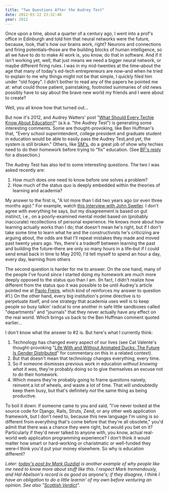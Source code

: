 ```yaml
---
title: "Two Questions After the Audrey Test"
date: 2012-03-22 23:32:48
year: 2012
---
```

<p>Once upon a time, about a quarter of a century ago, I went into a prof's office in Edinburgh and told him that neural networks were the future, because, look, that's how our brains work, right? Neurons and connections and firing potentials–those are the building blocks of human intelligence, so all we have to do to make AI work is, you know, do that in software. And if it isn't working yet, well, that just means we need a bigger neural network, or maybe different firing rules. I was in my mid-twenties at the time–about the age that many of today's ed-tech entrepreneurs are now–and when he tried to explain to me why things might not be that simple, I quickly filed him under "old fogey". I didn't bother to read any of the papers he pointed me at: what could those patient, painstaking, footnoted summaries of old news possibly have to say about the brave new world my friends and I were about to create?</p>

<p>Well, you all know how that turned out...</p>

<p>But now it's 2012, and Audrey Watters' post "<a href="http://hackeducation.com/2012/03/17/what-every-techie-should-know-about-education">What Should Every Techie Know About Education?</a>" (a.k.a. "the Audrey Test") is generating some interesting comments. Some are thought-provoking, like Ben Huffman's that, "Every school superintendent, college president and graduate student in education would be able to easily pass the Audrey Test,and yet, the system is still broken." Others, like <a href="http://hackeducation.com/2012/03/17/what-every-techie-should-know-about-education/#comment-470619419">SM's</a>, do a great job of show why techies need to do their homework before trying to "fix" education. (See <a href="http://hackeducation.com/2012/03/17/what-every-techie-should-know-about-education/#comment-470871405">BF's reply</a> for a dissection.)</p>

<p>The Audrey Test has also led to some interesting questions. The two I was asked recently are:</p>
<ol>
  <li>How much does one need to know before one solves a problem?</li>
  <li>How much of the status quo is deeply embedded within the theories of learning and academia?</li>
</ol>
<p>My answer to the first is, "A lot more than I did two years ago (or even three months ago)." For example, watch <a href="http://www.youtube.com/watch?v=3bZOdZ8qBOk">this interview with John Sweller</a>. I don't agree with everything he says, but my disagreement is based on gut instinct, i.e., on a poorly-examined mental model based on (probably inaccurate) recollections of personal experience. He knows more about how learning actually works than I do; that doesn't mean he's right, but if I don't take some time to learn what he and the constructivists he's criticizing are arguing about, the odds are that I'll repeat mistakes they made and moved past twenty years ago. Yes, there's a tradeoff between learning the past and building the future–there are only so many hours in a life–but if I could send email back in time to May 2010, I'd tell myself to spend an hour a day, every day, learning from others</p>

<p>The second question is harder for me to answer. On the one hand, many of the people I've found since I started doing my homework are much more deeply opposed to the status quo than I am. (In fact, I didn't realize how different from the status quo it was possible to be until Audrey's article pointed me at <a href="http://en.wikipedia.org/wiki/Paulo_Freire">Paolo Freire</a>, which kind of reinforces my answer to question #1.) On the other hand, every big institution's prime directive is to perpetuate itself, and one strategy that academia uses well is to keep people so busy talkin' radical to one another in safe little sandboxes called "departments" and "journals" that they never actually have any effect on the real world. Which brings us back to the Ben Huffman comment quoted earlier...</p>

<p>I don't know what the answer to #2 is. But here's what I currently think:</p>
<ol>
  <li>Technology has changed every aspect of our lives (see Cat Valente's thought-provoking "<a href="http://www.antipope.org/charlie/blog-static/2012/02/life-with-and-without-animated.html">Life With and Without Animated Ducks: The Future Is Gender Distributed</a>" for commentary on this in a related context).</li>
  <li>But that doesn't mean that technology changes everything, every time.</li>
  <li>So if someone dismisses previous work in education <em>without knowing what it was</em>, they're probably doing so to give themselves an excuse not to do their homework.</li>
  <li>Which means they're probably going to frame questions naively, reinvent a lot of wheels, and waste a lot of time. That will undoubtedly keep them busy, but that's definitely <em>not</em> the same thing as being productive.</li>
</ol>
<p>To boil it down: if someone came to you and said, "I've never looked at the source code for Django, Rails, Struts, Zend, or any other web application framework, but I don't need to, because this new language I'm using is so different from everything that's come before that they're all obsolete," you'd admit that there was a chance they were right, but would you bet on it? Particularly if they'd never talked to anyone with, you know, actual real-world web application programming experience? I don't think it would matter how smart or hard-working or charistmatic or well-funded they were–I think you'd put your money elsewhere. So why is education different?</p>

<p><em>Later: <a href="http://computinged.wordpress.com/2012/03/23/computational-thinking-computational-values-and-academic-freedom/">today's post by Mark Guzdial</a> is another example of why people like me need to know more about stuff like this. I respect Mark tremendously, and Hal Abelson's record is as good as anyone's; if they disagree, I think I have an obligation to do a little learnin' of my own before venturing an opinion. See also "<a href="http://en.wikipedia.org/wiki/Not_proven">Scottish Verdict</a>".</em></p>
